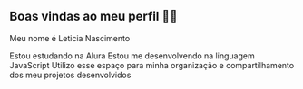 ## Boas vindas ao meu perfil 💙💙
Meu nome é Leticia Nascimento

Estou estudando na Alura
Estou me desenvolvendo na linguagem JavaScript
Utilizo esse espaço para minha organização e compartilhamento dos meu projetos desenvolvidos
